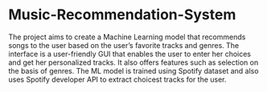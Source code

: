 # Music-Recommendation-System

The project aims to create a Machine Learning model that recommends songs to the 
user based on the user’s favorite tracks and genres. The interface is a user-friendly 
GUI that enables the user to enter her choices and get her personalized tracks. It 
also offers features such as selection on the basis of genres. The ML model is 
trained using Spotify dataset and also uses Spotify developer API to extract choicest 
tracks for the user.
